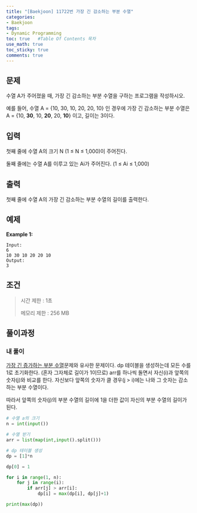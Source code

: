 ```yaml
---
title: "[Baekjoon] 11722번 가장 긴 감소하는 부분 수열"
categories: 
- Baekjoon
tags:
- Dynamic Programming
toc: true   #Table Of Contents 목차 
use_math: true
toc_sticky: true
comments: true
---
```


## 문제

수열 A가 주어졌을 때, 가장 긴 감소하는 부분 수열을 구하는 프로그램을 작성하시오.

예를 들어, 수열 A = {10, 30, 10, 20, 20, 10} 인 경우에 가장 긴 감소하는 부분 수열은 A = {10, **30**, 10, **20**, 20, **10**} 이고, 길이는 3이다.

## 입력

첫째 줄에 수열 A의 크기 N (1 ≤ N ≤ 1,000)이 주어진다.

둘째 줄에는 수열 A를 이루고 있는 Ai가 주어진다. (1 ≤ Ai ≤ 1,000)

## 출력

첫째 줄에 수열 A의 가장 긴 감소하는 부분 수열의 길이를 출력한다.

## 예제

**Example 1:**

```
Input: 
6
10 30 10 20 20 10
Output: 
3
```

## 조건

> 시간 제한 : 1초
>
> 메모리 제한 : 256 MB

## 풀이과정

### 내 풀이

[가장 긴 증가하는 부분 수열](https://leeyeongeol.github.io/baekjoon/Baekjoon-11503%EB%B2%88-%EA%B0%80%EC%9E%A5-%EA%B8%B4-%EC%A6%9D%EA%B0%80%ED%95%98%EB%8A%94-%EB%B6%80%EB%B6%84-%EC%88%98%EC%97%B4/)문제와 유사한 문제이다. dp 테이블을 생성하는데 모든 수를 1로 초기화한다. (혼자 그자체로 길이가 1이므로) arr를 하나씩 돌면서 자신(i)과 앞쪽의 숫자(j)와 비교를 한다. 자신보다 앞쪽의 숫자가 클 경우(j > i)에는 나와 그 숫자는 감소하는 부분 수열이다. 

따라서 앞쪽의 숫자(j)의 부분 수열의 길이에 1을 더한 값이 자신의  부분 수열의 길이가 된다.

```python
# 수열 a의 크기
n = int(input())

# 수열 받기
arr = list(map(int,input().split()))

# dp 테이블 생성
dp = [1]*n

dp[0] = 1

for i in range(1, n):
    for j in range(i):
        if arr[j] > arr[i]:
            dp[i] = max(dp[i], dp[j]+1)

print(max(dp))
```
